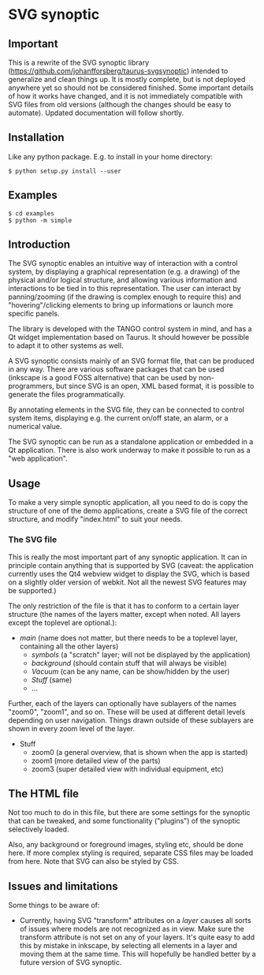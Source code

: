 # SVG synoptic #


## Important ##

This is a rewrite of the SVG synoptic library
(https://github.com/johanfforsberg/taurus-svgsynoptic) intended to
generalize and clean things up. It is mostly complete, but is not
deployed anywhere yet so should not be considered finished. Some
important details of how it works have changed, and it is not
immediately compatible with SVG files from old versions (although the
changes should be easy to automate).  Updated documentation will
follow shortly.


## Installation ##

Like any python package. E.g. to install in your home directory:

    $ python setup.py install --user


## Examples ##

    $ cd examples
    $ python -m simple


## Introduction ##

The SVG synoptic enables an intuitive way of interaction with a control system, by displaying a graphical representation (e.g. a drawing) of the physical and/or logical structure, and allowing various information and interactions to be tied in to this representation. The user can interact by panning/zooming (if the drawing is complex enough to require this) and "hovering"/clicking elements to bring up informations or launch more specific panels.

The library is developed with the TANGO control system in mind, and has a Qt widget implementation based on Taurus. It should however be possible to adapt it to other systems as well.

A SVG synoptic consists mainly of an SVG format file, that can be produced in any way. There are various software packages that can be used (inkscape is a good FOSS alternative) that can be used by non-programmers, but since SVG is an open, XML based format, it is possible to generate the files programmatically. 

By annotating elements in the SVG file, they can be connected to control system items, displaying e.g. the current on/off state, an alarm, or a numerical value. 

The SVG synoptic can be run as a standalone application or embedded in a Qt application. There is also work underway to make it possible to run as a "web application".


## Usage ##

To make a very simple synoptic application, all you need to do is copy the structure of one of the demo applications, create a SVG file of the correct structure, and modify "index.html" to suit your needs. 

### The SVG file ###

This is really the most important part of any synoptic application. It can in principle contain anything that is supported by SVG (caveat: the application currently uses the Qt4 webview widget to display the SVG, which is based on a slightly older version of webkit. Not all the newest SVG features may be supported.) 

The only restriction of the file is that it has to conform to a certain layer structure (the names of the layers matter, except when noted. All layers except the toplevel are optional.):

* *main* (name does not matter, but there needs to be a toplevel layer, containing all the other layers)
  - *symbols* (a "scratch" layer; will not be displayed by the application)
  - *background* (should contain stuff that will always be visible)
  - *Vacuum* (can be any name, can be show/hidden by the user)
  - *Stuff* (same)
  - ...

Further, each of the layers can optionally have sublayers of the names "zoom0", "zoom1", and so on. These will be used at different detail levels depending on user navigation. Things drawn outside of these sublayers are shown in every zoom level of the layer.

- Stuff
  + zoom0  (a general overview, that is shown when the app is started)
  + zoom1  (more detailed view of the parts)
  + zoom3  (super detailed view with individual equipment, etc)

## The HTML file ##

Not too much to do in this file, but there are some settings for the synoptic that can be tweaked, and some functionality ("plugins") of the synoptic selectively loaded. 

Also, any background or foreground images, styling etc, should be done here. If more complex styling is required, separate CSS files may be loaded from here. Note that SVG can also be styled by CSS.


## Issues and limitations ##

Some things to be aware of:

* Currently, having SVG "transform" attributes on a *layer* causes all sorts of issues where models are not recognized as in view. Make sure the transform attribute is not set on any of your layers. It's quite easy to add this by mistake in inkscape, by selecting all elements in a layer and moving them at the same time. This will hopefully be handled better by a future version of SVG synoptic.
